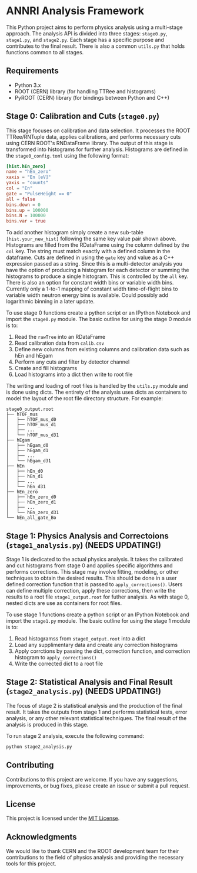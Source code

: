 # ANNRI Analysis Framework

This Python project aims to perform physics analysis using a multi-stage approach. The analysis API is divided into three stages: `stage0.py`, `stage1.py`, and `stage2.py`. Each stage has a specific purpose and contributes to the final result. There is also a common `utils.py` that holds functions common to all stages.

## Requirements

- Python 3.x
- ROOT (CERN) library (for handling TTRee and histograms)
- PyROOT (CERN) library (for bindings between Python and C++)

## Stage 0: Calibration and Cuts (`stage0.py`)

This stage focuses on calibration and data selection. It processes the ROOT TTRee/RNTuple data, applies calibrations, and performs necessary cuts using CERN ROOT's RNDataFrame library. The output of this stage is transformed into histograms for further analysis. Histograms are defined in the `stage0_config.toml` using the following format:

```toml
[hist.hEn_zero]
name = "hEn_zero"
xaxis = "En [eV]"
yaxis = "counts"
col = "En"
gate = "PulseHeight == 0"
all = false
bins.down = 0
bins.up = 100000
bins.N = 100000
bins.var = true
```

To add another histogram simply create a new sub-table `[hist.your_new_hist]` following the same key value pair shown above. Histograms are filled from the RDataFrame using the column defined by the `col` key. The string must match exactly with a defined column in the dataframe. Cuts are defined in using the `gate` key and value as a C++ expression passed as a string. Since this is a multi-detector analysis you have the option of producing a histogram for each detector or summing the histograms to produce a single histogram. This is controlled by the `all` key. There is also an option for constant width bins or variable width bins. Currently only a 1-to-1 mapping of constant width time-of-flight bins to variable width neutron energy bins is available. Could possibly add logarithmic binning in a later update.

To use stage 0 functions create a python script or an IPython Notebook and import the `stage0.py` module. The basic outline for using the stage 0 module is to:

1. Read the `rawTree` into an RDataFrame
2. Read calibration data from `calib.csv`
3. Define new columns from existing columns and calibration data such as hEn and hEgam
4. Perform any cuts and filter by detector channel
5. Create and fill histograms
6. Load histograms into a dict then write to root file

The writing and loading of root files is handled by the `utils.py` module and is done using dicts. The entirety of the analysis uses dicts as containers to model the layout of the root file directory structure. For example:

```tree
stage0_output.root
├── hTOF_mus
│   ├── hTOF_mus_d0
│   ├── hTOF_mus_d1
│   ├── ...
│   └── hTOF_mus_d31
├── hEgam
│   ├── hEgam_d0
│   ├── hEgam_d1
│   ├── ...
│   └── hEgam_d31
├── hEn
│   ├── hEn_d0
│   ├── hEn_d1
│   ├── ...
│   └── hEn_d31
├── hEn_zero
│   ├── hEn_zero_d0
│   ├── hEn_zero_d1
│   ├── ...
│   └── hEn_zero_d31
└── hEn_all_gate_Bo
```

## Stage 1: Physics Analysis and Correctoions (`stage1_analysis.py`) (**NEEDS UPDATING!**)

Stage 1 is dedicated to the actual physics analysis. It takes the calibrated and cut histograms from stage 0 and applies specific algorithms and performs corrections. This stage may involve fitting, modeling, or other techniques to obtain the desired results. This should be done in a user defined correction function that is passed to `apply_corrections()`. Users can define multiple correction, apply these corrections, then write the results to a root file `stage1_output.root` for futher analysis. As with stage 0, nested dicts are use as containers for root files.

To use stage 1 functions create a python script or an IPython Notebook and import the `stage1.py` module. The basic outline for using the stage 1 module is to:

1. Read histogramss from `stage0_output.root` into a dict
2. Load any supplimentary data and create any correction histograms
3. Apply corrctions by passing the dict, correction function, and correction histogram to `apply_corrections()`
4. Write the corrected dict to a root file

## Stage 2: Statistical Analysis and Final Result (`stage2_analysis.py`) (**NEEDS UPDATING!**)

The focus of stage 2 is statistical analysis and the production of the final result. It takes the outputs from stage 1 and performs statistical tests, error analysis, or any other relevant statistical techniques. The final result of the analysis is produced in this stage.

To run stage 2 analysis, execute the following command:

```bash
python stage2_analysis.py
```

## Contributing

Contributions to this project are welcome. If you have any suggestions, improvements, or bug fixes, please create an issue or submit a pull request.

## License

This project is licensed under the [MIT License](LICENSE).

## Acknowledgments

We would like to thank CERN and the ROOT development team for their contributions to the field of physics analysis and providing the necessary tools for this project.
